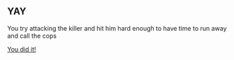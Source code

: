 ## YAY

You try attacking the killer and hit him hard enough to have time to run away and call the cops 

[You did it!](Start.md)